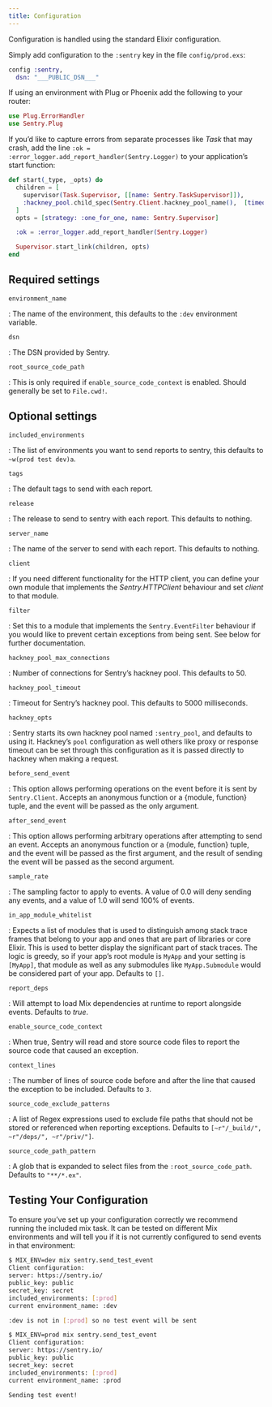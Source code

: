 ```yaml
---
title: Configuration
---
```


Configuration is handled using the standard Elixir configuration.

Simply add configuration to the `:sentry` key in the file `config/prod.exs`:

```elixir
config :sentry,
  dsn: "___PUBLIC_DSN___"
```

If using an environment with Plug or Phoenix add the following to your router:

```elixir
use Plug.ErrorHandler
use Sentry.Plug
```

If you’d like to capture errors from separate processes like _Task_ that may crash, add the line `:ok = :error_logger.add_report_handler(Sentry.Logger)` to your application’s start function:

```elixir
def start(_type, _opts) do
  children = [
    supervisor(Task.Supervisor, [[name: Sentry.TaskSupervisor]]),
    :hackney_pool.child_spec(Sentry.Client.hackney_pool_name(),  [timeout: Config.hackney_timeout(), max_connections: Config.max_hackney_connections()])
  ]
  opts = [strategy: :one_for_one, name: Sentry.Supervisor]

  :ok = :error_logger.add_report_handler(Sentry.Logger)

  Supervisor.start_link(children, opts)
end
```

## Required settings

`environment_name`

: The name of the environment, this defaults to the `:dev` environment variable.

`dsn`

: The DSN provided by Sentry.

`root_source_code_path`

: This is only required if `enable_source_code_context` is enabled. Should generally be set to `File.cwd!`.

## Optional settings

`included_environments`

: The list of environments you want to send reports to sentry, this defaults to `~w(prod test dev)a`.

`tags`

: The default tags to send with each report.

`release`

: The release to send to sentry with each report. This defaults to nothing.

`server_name`

: The name of the server to send with each report. This defaults to nothing.

`client`

: If you need different functionality for the HTTP client, you can define your own module that implements the _Sentry.HTTPClient_ behaviour and set _client_ to that module.

`filter`

: Set this to a module that implements the `Sentry.EventFilter` behaviour if you would like to prevent certain exceptions from being sent. See below for further documentation.

`hackney_pool_max_connections`

: Number of connections for Sentry’s hackney pool. This defaults to 50.

`hackney_pool_timeout`

: Timeout for Sentry’s hackney pool. This defaults to 5000 milliseconds.

`hackney_opts`

: Sentry starts its own hackney pool named `:sentry_pool`, and defaults to using it. Hackney’s `pool` configuration as well others like proxy or response timeout can be set through this configuration as it is passed directly to hackney when making a request.

`before_send_event`

: This option allows performing operations on the event before it is sent by `Sentry.Client`. Accepts an anonymous function or a {module, function} tuple, and the event will be passed as the only argument.

`after_send_event`

: This option allows performing arbitrary operations after attempting to send an event. Accepts an anonymous function or a {module, function} tuple, and the event will be passed as the first argument, and the result of sending the event will be passed as the second argument.

`sample_rate`

: The sampling factor to apply to events. A value of 0.0 will deny sending any events, and a value of 1.0 will send 100% of events.

`in_app_module_whitelist`

: Expects a list of modules that is used to distinguish among stack trace frames that belong to your app and ones that are part of libraries or core Elixir. This is used to better display the significant part of stack traces. The logic is greedy, so if your app’s root module is `MyApp` and your setting is `[MyApp]`, that module as well as any submodules like `MyApp.Submodule` would be considered part of your app. Defaults to `[]`.

`report_deps`

: Will attempt to load Mix dependencies at runtime to report alongside events. Defaults to _true_.

`enable_source_code_context`

: When true, Sentry will read and store source code files to report the source code that caused an exception.

`context_lines`

: The number of lines of source code before and after the line that caused the exception to be included. Defaults to `3`.

`source_code_exclude_patterns`

: A list of Regex expressions used to exclude file paths that should not be stored or referenced when reporting exceptions. Defaults to `[~r"/_build/", ~r"/deps/", ~r"/priv/"]`.

`source_code_path_pattern`

: A glob that is expanded to select files from the `:root_source_code_path`. Defaults to `"**/*.ex"`.

## Testing Your Configuration

To ensure you’ve set up your configuration correctly we recommend running the included mix task. It can be tested on different Mix environments and will tell you if it is not currently configured to send events in that environment:

```bash
$ MIX_ENV=dev mix sentry.send_test_event
Client configuration:
server: https://sentry.io/
public_key: public
secret_key: secret
included_environments: [:prod]
current environment_name: :dev

:dev is not in [:prod] so no test event will be sent

$ MIX_ENV=prod mix sentry.send_test_event
Client configuration:
server: https://sentry.io/
public_key: public
secret_key: secret
included_environments: [:prod]
current environment_name: :prod

Sending test event!
```
